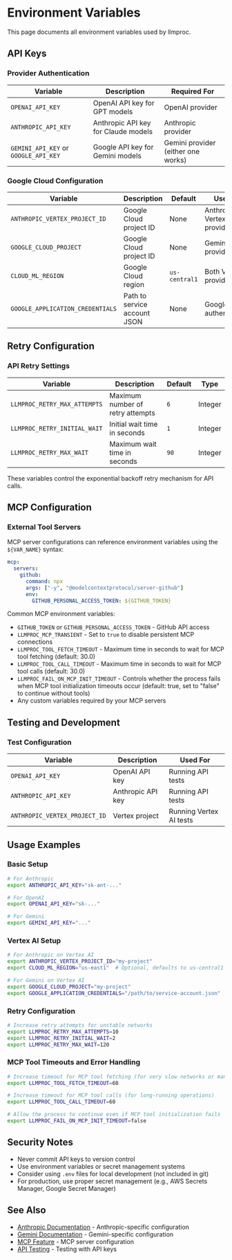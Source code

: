 # Environment Variables

This page documents all environment variables used by llmproc.

## API Keys

### Provider Authentication

| Variable | Description | Required For |
|----------|-------------|--------------|
| `OPENAI_API_KEY` | OpenAI API key for GPT models | OpenAI provider |
| `ANTHROPIC_API_KEY` | Anthropic API key for Claude models | Anthropic provider |
| `GEMINI_API_KEY` or `GOOGLE_API_KEY` | Google API key for Gemini models | Gemini provider (either one works) |

### Google Cloud Configuration

| Variable | Description | Default | Used By |
|----------|-------------|---------|---------|
| `ANTHROPIC_VERTEX_PROJECT_ID` | Google Cloud project ID | None | Anthropic Vertex provider |
| `GOOGLE_CLOUD_PROJECT` | Google Cloud project ID | None | Gemini Vertex provider |
| `CLOUD_ML_REGION` | Google Cloud region | `us-central1` | Both Vertex providers |
| `GOOGLE_APPLICATION_CREDENTIALS` | Path to service account JSON | None | Google Cloud authentication |

## Retry Configuration

### API Retry Settings

| Variable | Description | Default | Type |
|----------|-------------|---------|------|
| `LLMPROC_RETRY_MAX_ATTEMPTS` | Maximum number of retry attempts | `6` | Integer |
| `LLMPROC_RETRY_INITIAL_WAIT` | Initial wait time in seconds | `1` | Integer |
| `LLMPROC_RETRY_MAX_WAIT` | Maximum wait time in seconds | `90` | Integer |

These variables control the exponential backoff retry mechanism for API calls.

## MCP Configuration

### External Tool Servers

MCP server configurations can reference environment variables using the `${VAR_NAME}` syntax:

```yaml
mcp:
  servers:
    github:
      command: npx
      args: ["-y", "@modelcontextprotocol/server-github"]
      env:
        GITHUB_PERSONAL_ACCESS_TOKEN: ${GITHUB_TOKEN}
```

Common MCP environment variables:
- `GITHUB_TOKEN` or `GITHUB_PERSONAL_ACCESS_TOKEN` - GitHub API access
- `LLMPROC_MCP_TRANSIENT` - Set to `true` to disable persistent MCP connections
- `LLMPROC_TOOL_FETCH_TIMEOUT` - Maximum time in seconds to wait for MCP tool fetching (default: 30.0)
- `LLMPROC_TOOL_CALL_TIMEOUT` - Maximum time in seconds to wait for MCP tool calls (default: 30.0)
- `LLMPROC_FAIL_ON_MCP_INIT_TIMEOUT` - Controls whether the process fails when MCP tool initialization timeouts occur (default: true, set to "false" to continue without tools)
- Any custom variables required by your MCP servers

## Testing and Development

### Test Configuration

| Variable | Description | Used For |
|----------|-------------|----------|
| `OPENAI_API_KEY` | OpenAI API key | Running API tests |
| `ANTHROPIC_API_KEY` | Anthropic API key | Running API tests |
| `ANTHROPIC_VERTEX_PROJECT_ID` | Vertex project | Running Vertex AI tests |

## Usage Examples

### Basic Setup

```bash
# For Anthropic
export ANTHROPIC_API_KEY="sk-ant-..."

# For OpenAI
export OPENAI_API_KEY="sk-..."

# For Gemini
export GEMINI_API_KEY="..."
```

### Vertex AI Setup

```bash
# For Anthropic on Vertex AI
export ANTHROPIC_VERTEX_PROJECT_ID="my-project"
export CLOUD_ML_REGION="us-east1"  # Optional, defaults to us-central1

# For Gemini on Vertex AI
export GOOGLE_CLOUD_PROJECT="my-project"
export GOOGLE_APPLICATION_CREDENTIALS="/path/to/service-account.json"
```

### Retry Configuration

```bash
# Increase retry attempts for unstable networks
export LLMPROC_RETRY_MAX_ATTEMPTS=10
export LLMPROC_RETRY_INITIAL_WAIT=2
export LLMPROC_RETRY_MAX_WAIT=120
```

### MCP Tool Timeouts and Error Handling

```bash
# Increase timeout for MCP tool fetching (for very slow networks or many tools)
export LLMPROC_TOOL_FETCH_TIMEOUT=60

# Increase timeout for MCP tool calls (for long-running operations)
export LLMPROC_TOOL_CALL_TIMEOUT=60

# Allow the process to continue even if MCP tool initialization fails
export LLMPROC_FAIL_ON_MCP_INIT_TIMEOUT=false
```

## Security Notes

- Never commit API keys to version control
- Use environment variables or secret management systems
- Consider using `.env` files for local development (not included in git)
- For production, use proper secret management (e.g., AWS Secrets Manager, Google Secret Manager)

## See Also

- [Anthropic Documentation](anthropic.md) - Anthropic-specific configuration
- [Gemini Documentation](gemini.md) - Gemini-specific configuration
- [MCP Feature](mcp-feature.md) - MCP server configuration
- [API Testing](api_testing.md) - Testing with API keys